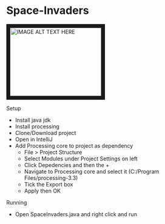 # Space-Invaders

<a href="http://www.youtube.com/watch?feature=player_embedded&v=LnUFoviIQIM
" target="_blank"><img src="http://img.youtube.com/vi/LnUFoviIQIM/0.jpg" 
alt="IMAGE ALT TEXT HERE" width="240" height="180" border="10" /></a>

Setup
- Install java jdk
- Install processing
- Clone/Download project
- Open in IntelliJ
- Add Processing core to project as dependency
    - File > Project Structure
    - Select Modules under Project Settings on left
    - Click Depedencies and then the +
    - Navigate to Processing core and select it (C:/Program Files/processing-3.3)
    - Tick the Export box
    - Apply then OK

Running
- Open SpaceInvaders.java and right click and run
